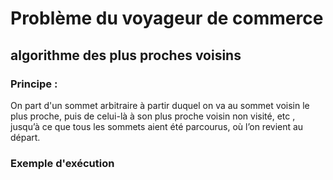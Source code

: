 # Problème du voyageur de commerce
## algorithme des plus proches voisins
### Principe :
On part d'un sommet arbitraire à partir duquel on va au sommet voisin le plus proche, puis de celui-là à son plus proche voisin non visité, etc , jusqu’à ce que tous les sommets aient été parcourus, où l’on revient au départ.
### Exemple d'exécution
